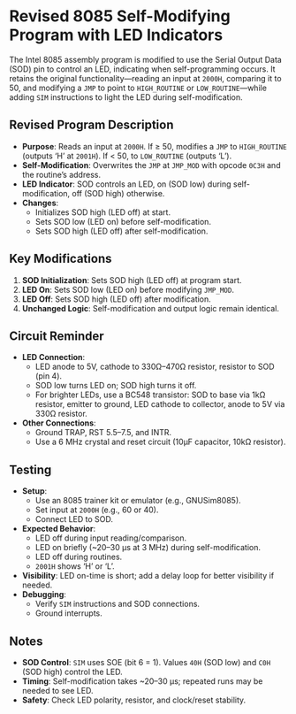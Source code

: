 # Revised 8085 Self-Modifying Program with LED Indicators

The Intel 8085 assembly program is modified to use the Serial Output Data (SOD) pin to control an LED, indicating when self-programming occurs. It retains the original functionality—reading an input at `2000H`, comparing it to 50, and modifying a `JMP` to point to `HIGH_ROUTINE` or `LOW_ROUTINE`—while adding `SIM` instructions to light the LED during self-modification.

## Revised Program Description
- **Purpose**: Reads an input at `2000H`. If ≥ 50, modifies a `JMP` to `HIGH_ROUTINE` (outputs ‘H’ at `2001H`). If < 50, to `LOW_ROUTINE` (outputs ‘L’).
- **Self-Modification**: Overwrites the `JMP` at `JMP_MOD` with opcode `0C3H` and the routine’s address.
- **LED Indicator**: SOD controls an LED, on (SOD low) during self-modification, off (SOD high) otherwise.
- **Changes**:
  - Initializes SOD high (LED off) at start.
  - Sets SOD low (LED on) before self-modification.
  - Sets SOD high (LED off) after self-modification.

## Key Modifications
1. **SOD Initialization**: Sets SOD high (LED off) at program start.
2. **LED On**: Sets SOD low (LED on) before modifying `JMP_MOD`.
3. **LED Off**: Sets SOD high (LED off) after modification.
4. **Unchanged Logic**: Self-modification and output logic remain identical.

## Circuit Reminder
- **LED Connection**:
  - LED anode to 5V, cathode to 330Ω–470Ω resistor, resistor to SOD (pin 4).
  - SOD low turns LED on; SOD high turns it off.
  - For brighter LEDs, use a BC548 transistor: SOD to base via 1kΩ resistor, emitter to ground, LED cathode to collector, anode to 5V via 330Ω resistor.
- **Other Connections**:
  - Ground TRAP, RST 5.5–7.5, and INTR.
  - Use a 6 MHz crystal and reset circuit (10µF capacitor, 10kΩ resistor).

## Testing
- **Setup**:
  - Use an 8085 trainer kit or emulator (e.g., GNUSim8085).
  - Set input at `2000H` (e.g., 60 or 40).
  - Connect LED to SOD.
- **Expected Behavior**:
  - LED off during input reading/comparison.
  - LED on briefly (~20–30 µs at 3 MHz) during self-modification.
  - LED off during routines.
  - `2001H` shows ‘H’ or ‘L’.
- **Visibility**: LED on-time is short; add a delay loop for better visibility if needed.
- **Debugging**:
  - Verify `SIM` instructions and SOD connections.
  - Ground interrupts.

## Notes
- **SOD Control**: `SIM` uses SOE (bit 6 = 1). Values `40H` (SOD low) and `C0H` (SOD high) control the LED.
- **Timing**: Self-modification takes ~20–30 µs; repeated runs may be needed to see LED.
- **Safety**: Check LED polarity, resistor, and clock/reset stability.